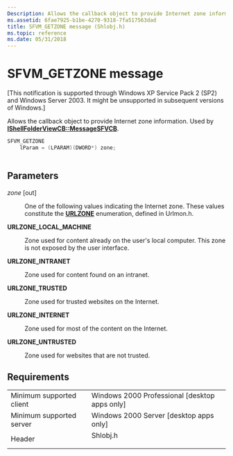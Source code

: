 ```yaml
---
Description: Allows the callback object to provide Internet zone information. Used by IShellFolderViewCB::MessageSFVCB.
ms.assetid: 6fae7925-b1be-4270-9318-7fa517563dad
title: SFVM_GETZONE message (Shlobj.h)
ms.topic: reference
ms.date: 05/31/2018
---
```


# SFVM\_GETZONE message

\[This notification is supported through Windows XP Service Pack 2 (SP2) and Windows Server 2003. It might be unsupported in subsequent versions of Windows.\]

Allows the callback object to provide Internet zone information. Used by [**IShellFolderViewCB::MessageSFVCB**](https://msdn.microsoft.com/en-us/library/Bb774968(v=VS.85).aspx).


```C++
SFVM_GETZONE
    lParam = (LPARAM)(DWORD*) zone;
            
```



## Parameters

<dl> <dt>

*zone* \[out\]
</dt> <dd>

One of the following values indicating the Internet zone. These values constitute the [**URLZONE**](https://msdn.microsoft.com/library/ms537175(v=VS.85).aspx) enumeration, defined in Urlmon.h.

<dt>

<span id="URLZONE_LOCAL_MACHINE"></span><span id="urlzone_local_machine"></span>

<span id="URLZONE_LOCAL_MACHINE"></span><span id="urlzone_local_machine"></span>**URLZONE\_LOCAL\_MACHINE**


</dt> <dd>

Zone used for content already on the user's local computer. This zone is not exposed by the user interface.

</dd> <dt>

<span id="URLZONE_INTRANET"></span><span id="urlzone_intranet"></span>

<span id="URLZONE_INTRANET"></span><span id="urlzone_intranet"></span>**URLZONE\_INTRANET**


</dt> <dd>

Zone used for content found on an intranet.

</dd> <dt>

<span id="URLZONE_TRUSTED"></span><span id="urlzone_trusted"></span>

<span id="URLZONE_TRUSTED"></span><span id="urlzone_trusted"></span>**URLZONE\_TRUSTED**


</dt> <dd>

Zone used for trusted websites on the Internet.

</dd> <dt>

<span id="URLZONE_INTERNET"></span><span id="urlzone_internet"></span>

<span id="URLZONE_INTERNET"></span><span id="urlzone_internet"></span>**URLZONE\_INTERNET**


</dt> <dd>

Zone used for most of the content on the Internet.

</dd> <dt>

<span id="URLZONE_UNTRUSTED"></span><span id="urlzone_untrusted"></span>

<span id="URLZONE_UNTRUSTED"></span><span id="urlzone_untrusted"></span>**URLZONE\_UNTRUSTED**


</dt> <dd>

Zone used for websites that are not trusted.

</dd> </dl> </dd> </dl>

## Requirements



|                                     |                                                                                     |
|-------------------------------------|-------------------------------------------------------------------------------------|
| Minimum supported client<br/> | Windows 2000 Professional \[desktop apps only\]<br/>                          |
| Minimum supported server<br/> | Windows 2000 Server \[desktop apps only\]<br/>                                |
| Header<br/>                   | <dl> <dt>Shlobj.h</dt> </dl> |



 

 




